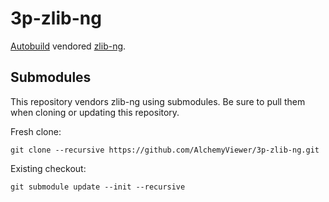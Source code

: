 # 3p-zlib-ng

[Autobuild][] vendored [zlib-ng][].

[Autobuild]: https://github.com/secondlife/autobuild
[zlib-ng]: https://github.com/zlib-ng/zlib-ng

## Submodules

This repository vendors zlib-ng using submodules. Be sure to pull them when cloning or updating this repository.

Fresh clone:
```
git clone --recursive https://github.com/AlchemyViewer/3p-zlib-ng.git
```

Existing checkout:
```
git submodule update --init --recursive
```
